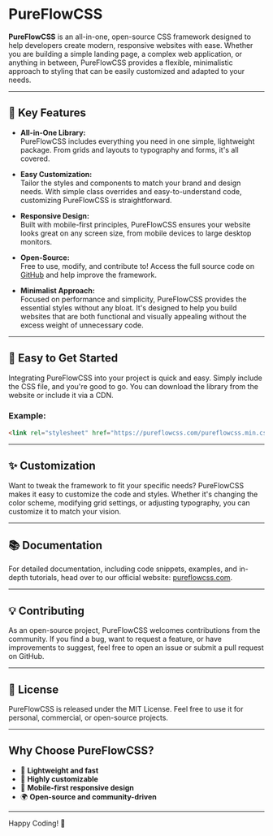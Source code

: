# PureFlowCSS

**PureFlowCSS** is an all-in-one, open-source CSS framework designed to help developers create modern, responsive websites with ease. Whether you are building a simple landing page, a complex web application, or anything in between, PureFlowCSS provides a flexible, minimalistic approach to styling that can be easily customized and adapted to your needs.

---

## 🌟 Key Features

- **All-in-One Library:**  
  PureFlowCSS includes everything you need in one simple, lightweight package. From grids and layouts to typography and forms, it's all covered.

- **Easy Customization:**  
  Tailor the styles and components to match your brand and design needs. With simple class overrides and easy-to-understand code, customizing PureFlowCSS is straightforward.

- **Responsive Design:**  
  Built with mobile-first principles, PureFlowCSS ensures your website looks great on any screen size, from mobile devices to large desktop monitors.

- **Open-Source:**  
  Free to use, modify, and contribute to! Access the full source code on [GitHub](https://github.com/pureflowcss) and help improve the framework.

- **Minimalist Approach:**  
  Focused on performance and simplicity, PureFlowCSS provides the essential styles without any bloat. It's designed to help you build websites that are both functional and visually appealing without the excess weight of unnecessary code.

---

## 🚀 Easy to Get Started

Integrating PureFlowCSS into your project is quick and easy. Simply include the CSS file, and you're good to go. You can download the library from the website or include it via a CDN.

### Example:

```html
<link rel="stylesheet" href="https://pureflowcss.com/pureflowcss.min.css">
```

---

## ✨ Customization

Want to tweak the framework to fit your specific needs? PureFlowCSS makes it easy to customize the code and styles. Whether it's changing the color scheme, modifying grid settings, or adjusting typography, you can customize it to match your vision.

---

## 📚 Documentation

For detailed documentation, including code snippets, examples, and in-depth tutorials, head over to our official website: [pureflowcss.com](https://pureflowcss.com).

---

## 💡 Contributing

As an open-source project, PureFlowCSS welcomes contributions from the community. If you find a bug, want to request a feature, or have improvements to suggest, feel free to open an issue or submit a pull request on GitHub.

---

## 📝   License

PureFlowCSS is released under the MIT License. Feel free to use it for personal, commercial, or open-source projects.

---

## Why Choose PureFlowCSS?

- 🚀 **Lightweight and fast**
- 🎨 **Highly customizable**
- 📱 **Mobile-first responsive design**
- 🌍 **Open-source and community-driven**

---

Happy Coding! 🎉